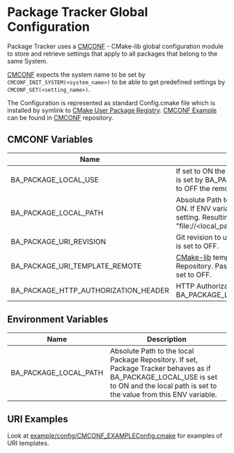 
# Package Tracker Global Configuration

Package Tracker uses a [CMCONF] - CMake-lib global configuration module to store and retrieve settings that apply to all packages that
belong to the same System.

[CMCONF] expects the system name to be set by `CMCONF_INIT_SYSTEM(<system_name>)` to be able to get
predefined settings by `CMCONF_GET(<setting_name>)`.

The Configuration is represented as standard Config.cmake file which is installed by symlink
to [CMake User Package Registry]. [CMCONF Example] can be found in [CMCONF] repository.

[CMake User Package Registry]: https://cmake.org/cmake/help/latest/manual/cmake-packages.7.html
[CMCONF]: https://github.com/cmakelib/cmakelib-component-cmconf
[Example]: https://github.com/cmakelib/cmakelib-component-cmconf/tree/main/example


## CMCONF Variables

| Name | Description |
| ---- | ----------- |
| BA_PACKAGE_LOCAL_USE | If set to ON the local Package repository is used. The path to the local Package Repository is set by BA_PACKAGE_LOCAL_PATH or by ENV variable BA_PACKAGE_LOCAL_PATH. If set to OFF the remote URI scheme is used. |
| BA_PACKAGE_LOCAL_PATH | Absolute Path to the local Package Repository. Used if BA_PACKAGE_LOCAL_USE is set to ON. If ENV variable BA_PACKAGE_LOCAL_PATH is set it is used instead of this CMCONF setting. Resulting value is passed to URI_TEMPLATE setting variable as "file://<local_path>/package/<GIT_PATH>/<PACKAGE_GROUP_NAME>/<ARCHIVE_NAME>" |
| BA_PACKAGE_URI_REVISION | Git revision to use when accessing Package Repository. Used if BA_PACKAGE_LOCAL_USE is set to OFF. |
| BA_PACKAGE_URI_TEMPLATE_REMOTE | [CMake-lib] template to construct URI to download package from remote Package Repository. Passed to URI_TEMPLATE setting variable. Used if BA_PACKAGE_LOCAL_USE is set to OFF. |
| BA_PACKAGE_HTTP_AUTHORIZATION_HEADER | HTTP Authorization header to use when accessing Package Repository. Used if BA_PACKAGE_LOCAL_USE is set to OFF. |

## Environment Variables

| Name | Description |
| ---- | ----------- |
| BA_PACKAGE_LOCAL_PATH | Absolute Path to the local Package Repository. If set, Package Tracker behaves as if BA_PACKAGE_LOCAL_USE is set to ON and the local path is set to the value from this ENV variable. |

## URI Examples

Look at [example/config/CMCONF_EXAMPLEConfig.cmake] for examples of URI templates.



[example/config/CMCONF_EXAMPLEConfig.cmake]: ../example/config/CMCONF_EXAMPLEConfig.cmake
[CMCONF Example]: https://github.com/cmakelib/cmakelib-component-cmconf
[CMCONF]:    https://github.com/cmakelib/cmakelib-component-cmconf
[CMake-lib]: https://github.com/cmakelib/cmakelib